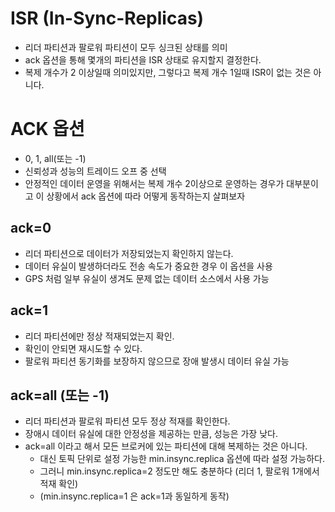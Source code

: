 # ISR (In-Sync-Replicas)
 * 리더 파티션과 팔로워 파티션이 모두 싱크된 상태를 의미
 * ack 옵션을 통해 몇개의 파티션을 ISR 상태로 유지할지 결정한다.
 * 복제 개수가 2 이상일때 의미있지만, 그렇다고 복제 개수 1일때 ISR이 없는 것은 아니다.

# ACK 옵션
 * 0, 1, all(또는 -1)
 * 신뢰성과 성능의 트레이드 오프 중 선택
 * 안정적인 데이터 운영을 위해서는 복제 개수 2이상으로 운영하는 경우가 대부분이고 이 상황에서 ack 옵션에 따라 어떻게 동작하는지 살펴보자

## ack=0
 * 리더 파티션으로 데이터가 저장되었는지 확인하지 않는다.
 * 데이터 유실이 발생하더라도 전송 속도가 중요한 경우 이 옵션을 사용
 * GPS 처럼 일부 유실이 생겨도 문제 없는 데이터 소스에서 사용 가능

## ack=1
 * 리더 파티션에만 정상 적재되었는지 확인.
 * 확인이 안되면 재시도할 수 있다.
 * 팔로워 파티션 동기화를 보장하지 않으므로 장애 발생시 데이터 유실 가능

## ack=all (또는 -1)
 * 리더 파티션과 팔로워 파티션 모두 정상 적재를 확인한다.
 * 장애시 데이터 유실에 대한 안정성을 제공하는 만큼, 성능은 가장 낮다.
 * ack=all 이라고 해서 모든 브로커에 있는 파티션에 대해 복제하는 것은 아니다.
   * 대신 토픽 단위로 설정 가능한 min.insync.replica 옵션에 따라 설정 가능하다.
   * 그러니 min.insync.replica=2 정도만 해도 충분하다 (리더 1, 팔로워 1개에서 적재 확인)
   * (min.insync.replica=1 은 ack=1과 동일하게 동작)
